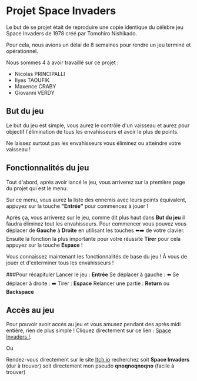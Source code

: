 # Projet Space Invaders 

Le but de se projet était de reproduire une copie identique du célèbre jeu Space Invaders de 1978 créé par Tomohiro Nishikado.

Pour cela, nous avions un délai de 8 semaines pour rendre un jeu terminé et opérationnel.

Nous sommes 4 à avoir travaillé sur ce projet : 
- Nicolas PRINCIPALLI 
- Ilyes TAOUFIK
- Maxence CRABY
- Giovanni VERDY

## But du jeu
Le but du jeu est simple,
vous aurez le contrôle d'un vaisseau et aurez pour objectif l'élimination de tous les envahisseurs et avoir le plus de points.

Ne laissez surtout pas les envahisseurs vous éliminez ou atteindre votre vaisseau !
## Fonctionnalités du jeu 

Tout d'abord, après avoir lancé le jeu, vous arriverez sur la première page du projet qui est le menu.

Sur ce menu, vous aurez la liste des ennemis avec leurs points équivalent, appuyez sur la touche **"Entrée"** pour commencez à jouer !

Après ça, vous arriverez sur le jeu, comme dit plus haut dans **But du jeu** il faudra éliminez tout les envahisseurs.
Pour commencer vous pouvez vous déplacer de **Gauche** à **Droite** en utilisant les touches ⬅️➡️ de votre clavier.
Ensuite la fonction la plus importante pour votre réussite **Tirer** pour cela appuyez sur la touche **Espace** ! 

Vous connaissez maintenant les fonctionnalités de base du jeu !
À vous de jouer et d'exterminer tous les envahisseurs ! 

###Pour récapituler
Lancer le jeu : **Entrée**
Se déplacer à gauche : ⬅️
Se déplacer à droite : ➡️
Tirer : **Espace**
Relancer une partie : **Return** ou **Backspace**

## Accès au jeu
Pour pouvoir avoir accès au jeu et vous amusez pendant des après midi entière, rien de plus simple !
Cliquez directement sur ce lien : [Space Invaders !](https://qnoqnoqnoqno.itch.io/space-invaders).

Ou 

Rendez-vous directement sur le site [Itch.io](https://itch.io/) recherchez soit **Space Invaders** (dur à trouver) soit directement mon pseudo **qnoqnoqnoqno** (facile à trouver)  
